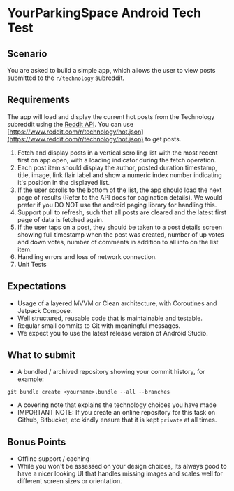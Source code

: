# YourParkingSpace Android Tech Test

## Scenario
You are asked to build a simple app, which allows the user to view posts submitted to the `r/technology` subreddit. 

## Requirements
The app will load and display the current hot posts from the Technology subreddit using the [Reddit API](https://www.reddit.com/dev/api/). You can use [https://www.reddit.com/r/technology/hot.json](https://www.reddit.com/r/technology/hot.json) to get posts.


1. Fetch and display posts in a vertical scrolling list with the most recent first on app open, with a loading indicator during the fetch operation.
2. Each post item should display the author, posted duration timestamp, title, image, link flair label and show a numeric index number indicating it's position in the displayed list.
3. If the user scrolls to the bottom of the list, the app should load the next page of results (Refer to the API docs for pagination details). We would prefer if you DO NOT use the android paging library for handling this.
4. Support pull to refresh, such that all posts are cleared and the latest first page of data is fetched again.
5. If the user taps on a post, they should be taken to a post details screen showing full timestamp when the post was created, number of up votes and down votes, number of comments in addition to all info on the list item.
6. Handling errors and loss of network connection.
7. Unit Tests

## Expectations
* Usage of a layered MVVM or Clean architecture, with Coroutines and Jetpack Compose.
* Well structured, reusable code that is maintainable and testable.
* Regular small commits to Git with meaningful messages.
* We expect you to use the latest release version of Android Studio.

## What to submit
* A bundled / archived repository showing your commit history, for example:

```git bundle create <yourname>.bundle --all --branches```

* A covering note that explains the technology choices you have made
* IMPORTANT NOTE: If you create an online repository for this task on Github, Bitbucket, etc kindly ensure that it is kept `private` at all times.

## Bonus Points

* Offline support / caching
* While you won't be assessed on your design choices, Its always good to have a nicer looking UI that handles missing images and scales well for different screen sizes or orientation.

